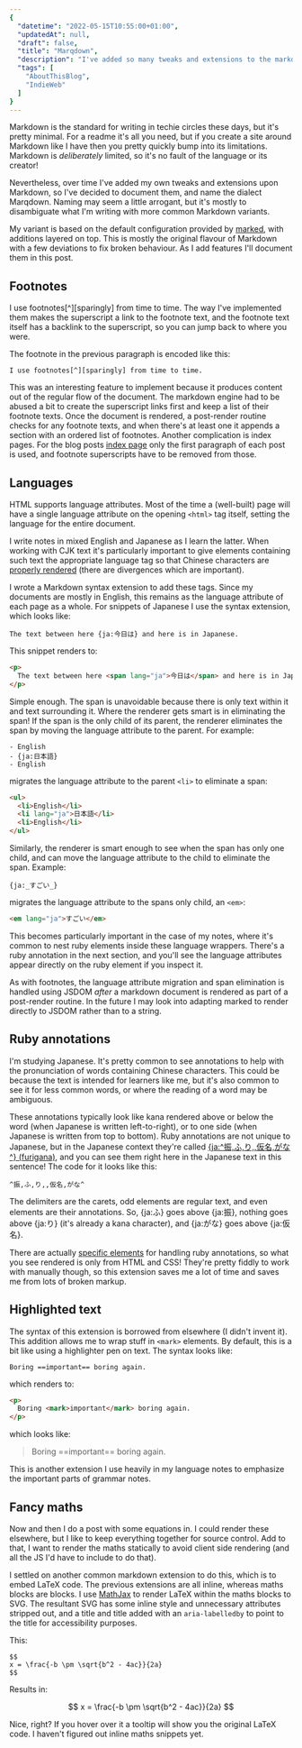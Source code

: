 ```yaml
---
{
  "datetime": "2022-05-15T10:55:00+01:00",
  "updatedAt": null,
  "draft": false,
  "title": "Marqdown",
  "description": "I've added so many tweaks and extensions to the markdown flavour I use for this site now that I've decided to document them, and give the whole a name.",
  "tags": [
    "AboutThisBlog",
    "IndieWeb"
  ]
}
---
```

Markdown is the standard for writing in techie circles these days, but
it's pretty minimal. For a readme it's all you need, but if you create a site
around Markdown like I have then you pretty quickly bump into its limitations.
Markdown is _deliberately_ limited, so it's no fault of the language or its
creator!

Nevertheless, over time I've added my own tweaks and extensions upon Markdown,
so I've decided to document them, and name the dialect Marqdown. Naming may seem
a little arrogant, but it's mostly to disambiguate what I'm writing with more
common Markdown variants.

My variant is based on the default configuration provided by [marked], with
additions layered on top. This is mostly the original flavour of Markdown with
a few deviations to fix broken behaviour. As I add features I'll document them
in this post.

## Footnotes

I use footnotes[^][sparingly] from time to time. The way I've implemented
them makes the superscript a link to the footnote text, and the footnote text
itself has a backlink to the superscript, so you can jump back to where you
were.

The footnote in the previous paragraph is encoded like this:

```plaintext
I use footnotes[^][sparingly] from time to time.
```

This was an interesting feature to implement because it produces content out of
the regular flow of the document. The markdown engine had to be abused a bit to
create the superscript links first and keep a list of their footnote texts. Once
the document is rendered, a post-render routine checks for any footnote texts,
and when there's at least one it appends a section with an ordered list of
footnotes. Another complication is index pages. For the blog posts
[index page](/blog) only the first paragraph of each post is used, and footnote
superscripts have to be removed from those.

## Languages

HTML supports language attributes. Most of the time a (well-built) page will
have a single language attribute on the opening `<html>` tag itself, setting
the language for the entire document.

I write notes in mixed English and Japanese as I learn the latter. When working
with CJK text it's particularly important to give elements containing such text
the appropriate language tag so that Chinese characters are
[properly rendered][cjk-render] (there are divergences which are important).

I wrote a Markdown syntax extension to add these tags. Since my documents are
mostly in English, this remains as the language attribute of each page as a
whole. For snippets of Japanese I use the syntax extension, which looks like:

```plaintext
The text between here {ja:今日は} and here is in Japanese.
```

This snippet renders to:

```html
<p>
  The text between here <span lang="ja">今日は</span> and here is in Japanese.
</p>
```

Simple enough. The span is unavoidable because there is only text within it and
text surrounding it. Where the renderer gets smart is in eliminating the span!
If the span is the only child of its parent, the renderer eliminates the span by
moving the language attribute to the parent. For example:

```plaintext
- English
- {ja:日本語}
- English
```

migrates the language attribute to the parent `<li>` to eliminate a span:

```html
<ul>
  <li>English</li>
  <li lang="ja">日本語</li>
  <li>English</li>
</ul>
```

Similarly, the renderer is smart enough to see when the span has only one child,
and can move the language attribute to the child to eliminate the span. Example:

```plaintext
{ja:_すごい_}
```

migrates the language attribute to the spans only child, an `<em>`:

```html
<em lang="ja">すごい</em>
```

This becomes particularly important in the case of my notes, where it's common
to nest ruby elements inside these language wrappers. There's a ruby annotation
in the next section, and you'll see the language attributes appear directly
on the ruby element if you inspect it.

As with footnotes, the language attribute migration and span elimination is
handled using JSDOM _after_ a markdown document is rendered as part of a
post-render routine. In the future I may look into adapting marked to render
directly to JSDOM rather than to a string.

## Ruby annotations

I'm studying Japanese. It's pretty common to see annotations to help with the
pronunciation of words containing Chinese characters. This could be because the
text is intended for learners like me, but it's also common to see it for less
common words, or where the reading of a word may be ambiguous.

These annotations typically look like kana rendered above or below the word
(when Japanese is written left-to-right), or to one side (when Japanese is
written from top to bottom). Ruby annotations are not unique to Japanese, but in
the Japanese context they're called
[{ja:^振,ふ,り,,仮名,がな^} (furigana)][furigana], and you can see them right here
in the Japanese text in this sentence! The code for it looks like this:

```plaintext
^振,ふ,り,,仮名,がな^
```

The delimiters are the carets, odd elements are regular text, and even elements
are their annotations. So, {ja:ふ} goes above {ja:振}, nothing goes above {ja:り}
(it's already a kana character), and {ja:がな} goes above {ja:仮名}.

There are actually [specific elements][ruby] for handling ruby annotations, so
what you see rendered is only from HTML and CSS! They're pretty fiddly to work
with manually though, so this extension saves me a lot of time and saves me from
lots of broken markup.

## Highlighted text

The syntax of this extension is borrowed from elsewhere (I didn't invent it).
This addition allows me to wrap stuff in `<mark>` elements. By default, this
is a bit like using a highlighter pen on text. The syntax looks like:

```plaintext
Boring ==important== boring again.
```

which renders to:

```html
<p>
  Boring <mark>important</mark> boring again.
</p>
```

which looks like:

> Boring ==important== boring again.

This is another extension I use heavily in my language notes to emphasize the
important parts of grammar notes.

## Fancy maths

Now and then I do a post with some equations in. I could render these elsewhere,
but I like to keep everything together for source control. Add to that, I want
to render the maths statically to avoid client side rendering (and all the JS
I'd have to include to do that).

I settled on another common markdown extension to do this, which is to embed
LaTeX code. The previous extensions are all inline, whereas maths blocks are
blocks. I use [MathJax] to render LaTeX within the maths blocks to SVG. The
resultant SVG has some inline style and unnecessary attributes stripped out,
and a title and title added with an `aria-labelledby` to point to the title for
accessibility purposes.

This:

```plaintext
$$
x = \frac{-b \pm \sqrt{b^2 - 4ac}}{2a}
$$
```

Results in:

$$
x = \frac{-b \pm \sqrt{b^2 - 4ac}}{2a}
$$

Nice, right? If you hover over it a tooltip will show you the original LaTeX
code. I haven't figured out inline maths snippets yet.

[marked]: https://marked.js.org/
[cjk-render]: https://heistak.github.io/your-code-displays-japanese-wrong/
[ruby]: https://developer.mozilla.org/en-US/docs/Web/HTML/Element/ruby
[MathJax]: https://www.mathjax.org/
[furigana]: https://en.wikipedia.org/wiki/Furigana
